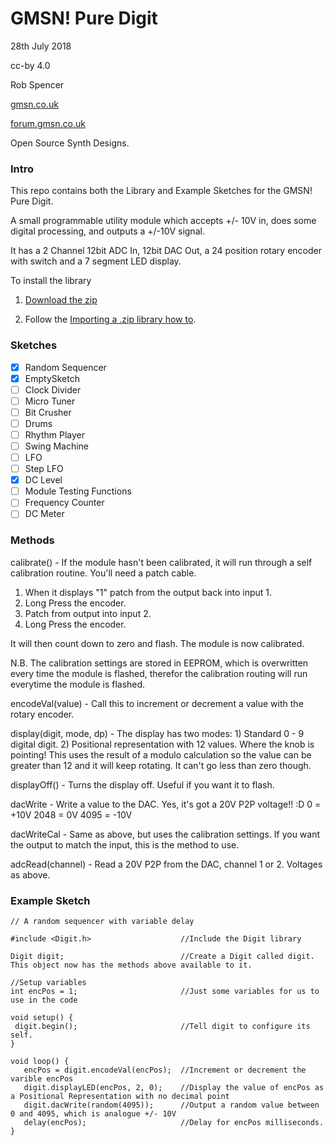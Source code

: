   # GMSN! Pure Digit
  28th July 2018
  
  cc-by 4.0
  
  Rob Spencer
  
  [gmsn.co.uk](https://gmsn.co.uk)
  
  [forum.gmsn.co.uk](https://forum.gmsn.co.uk)
  
  Open Source Synth Designs.
  
  ### Intro
  This repo contains both the Library and Example Sketches for the GMSN! Pure Digit.
  
  A small programmable utility module which accepts +/- 10V in,
  does some digital processing, and outputs a +/-10V signal.
  
  It has a 2 Channel 12bit ADC In, 12bit DAC Out, a 24
  position rotary encoder with switch and a 7 segment LED display.
  
  To install the library
  
  1. [Download the zip](https://github.com/robgmsn/PureDigit/archive/master.zip)
  
  2. Follow the [Importing a .zip library how to](https://www.arduino.cc/en/Guide/Libraries#toc4).
  
  ### Sketches   
  - [x] Random Sequencer
  - [x] EmptySketch
  - [ ] Clock Divider
  - [ ] Micro Tuner
  - [ ] Bit Crusher
  - [ ] Drums
  - [ ] Rhythm Player
  - [ ] Swing Machine
  - [ ] LFO
  - [ ] Step LFO
  - [x] DC Level
  - [ ] Module Testing Functions
  - [ ] Frequency Counter
  - [ ] DC Meter
  
  ### Methods
  
  calibrate() - If the module hasn't been calibrated, it will run through a self calibration routine. You'll need a patch cable. 
  
   1. When it displays "1" patch from the output back into input 1. 
   2. Long Press the encoder.
   3. Patch from output into input 2.
   4. Long Press the encoder.
                              
   It will then count down to zero and flash.
   The module is now calibrated.
                              
   N.B. The calibration settings are stored in EEPROM, which is overwritten every time the module is flashed, therefor the calibration routing will run everytime the module is flashed.
                              
  encodeVal(value) - Call this to increment or decrement a value with the rotary encoder.
  
  display(digit, mode, dp) - The display has two modes:
                                1) Standard 0 - 9 digital digit.
                                2) Positional representation with 12 values. Where the knob is pointing!
                                   This uses the result of a modulo calculation so the value can be greater
                                   than 12 and it will keep rotating. It can't go less than zero though.
                                
  displayOff() - Turns the display off. Useful if you want it to flash.
  
  dacWrite - Write a value to the DAC. Yes, it's got a 20V P2P voltage!! :D
             0    =   +10V
             2048 =   0V
             4095 =   -10V
  
  dacWriteCal - Same as above, but uses the calibration settings. If you want the output to match the input, this is the method to use.
  
  adcRead(channel) - Read a 20V P2P from the DAC, channel 1 or 2. Voltages as above.
  
  
  ### Example Sketch
  ```
  // A random sequencer with variable delay 
  
  #include <Digit.h>                    //Include the Digit library
  
  Digit digit;                          //Create a Digit called digit. This object now has the methods above available to it.
  
  //Setup variables
  int encPos = 1;                       //Just some variables for us to use in the code
  
  void setup() {
   digit.begin();                       //Tell digit to configure its self.
  }
  
  void loop() {
     encPos = digit.encodeVal(encPos);  //Increment or decrement the varible encPos
     digit.displayLED(encPos, 2, 0);    //Display the value of encPos as a Positional Representation with no decimal point
     digit.dacWrite(random(4095));      //Output a random value between 0 and 4095, which is analogue +/- 10V
     delay(encPos);                     //Delay for encPos milliseconds.
  }
 ```
